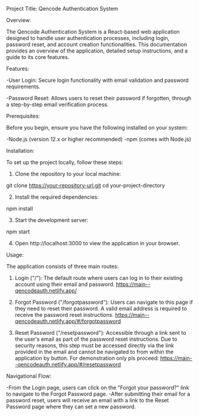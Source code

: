 Project Title: Qencode Authentication System

Overview:

The Qencode Authentication System is a React-based web application designed to handle user authentication processes, including login, password reset, and account creation functionalities. This documentation provides an overview of the application, detailed setup instructions, and a guide to its core features.

Features:

-User Login: Secure login functionality with email validation and password requirements.

-Password Reset: Allows users to reset their password if forgotten, through a step-by-step email verification process.

Prerequisites:

Before you begin, ensure you have the following installed on your system:

-Node.js (version 12.x or higher recommended)
-npm (comes with Node.js)

Installation:

To set up the project locally, follow these steps:

1. Clone the repository to your local machine:

git clone https://your-repository-url.git
cd your-project-directory

2. Install the required dependencies:

npm install

3. Start the development server:

npm start

4. Open http://localhost:3000 to view the application in your browser.

Usage:

The application consists of three main routes:

1. Login ("/"): The default route where users can log in to their existing account using their email and password.
    https://main--qencodeauth.netlify.app/

2. Forgot Password ("/forgotpassword"): Users can navigate to this page if they need to reset their password. A valid email address is required to receive the password reset instructions.
    https://main--qencodeauth.netlify.app/#/forgotpassword

3. Reset Password ("/resetpassword"): Accessible through a link sent to the user's email as part of the password reset instructions. Due to security reasons, this step must be accessed directly via the link provided in the email and cannot be navigated to from within the application by button. For demonstration only pls proceed: 
    https://main--qencodeauth.netlify.app/#/resetpassword

Navigational Flow:

-From the Login page, users can click on the "Forgot your password?" link to navigate to the Forgot Password page.
-After submitting their email for a password reset, users will receive an email with a link to the Reset Password page where they can set a new password.